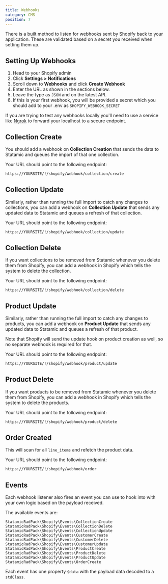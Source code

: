 ```yaml
---
title: Webhooks
category: CMS
position: 7
---
```


There is a built method to listen for webhooks sent by Shopify back to your application. These are validated based on a secret you received when setting them up.

## Setting Up Webhooks

1. Head to your Shopify admin
2. Click **Settings > Notifications**
3. Scroll down to **Webhooks** and click **Create Webhook**
4. Enter the URL as shown in the sections below.
5. Leave the type as `JSON` and on the latest API.
6. If this is your first webhook, you will be provided a secret which you should add to your .env as `SHOPIFY_WEBHOOK_SECRET`

<alert type="info">

If you are trying to test any webhooks locally you'll need to use a service like [Ngrok](https://ngrok.com/) to forward your localhost to a secure endpoint.

</alert>

## Collection Create

You should add a webhook on **Collection Creation** that sends the data to Statamic and queues the import of that one collection.

Your URL should point to the following endpoint:

```bash
https://YOURSITE/!/shopify/webhook/collection/create
```

## Collection Update

Similarly, rather than running the full import to catch any changes to collections, you can add a webhook on **Collection Update** that sends any updated data to Statamic and queues a refresh of that collection.

Your URL should point to the following endpoint:

```bash
https://YOURSITE/!/shopify/webhook/collection/update
```

## Collection Delete

If you want collections to be removed from Statamic whenever you delete them from Shopify, you can add a webhook in Shopify which tells the system to delete the collection.

Your URL should point to the following endpoint:

```bash
https://YOURSITE/!/shopify/webhook/collection/delete
```

## Product Update

Similarly, rather than running the full import to catch any changes to products, you can add a webhook on **Product Update** that sends any updated data to Statamic and queues a refresh of that product.

Note that Shopify will send the update hook on product creation as well, so no separate webhook is required for that.

Your URL should point to the following endpoint:

```bash
https://YOURSITE/!/shopify/webhook/product/update
```

## Product Delete

If you want products to be removed from Statamic whenever you delete them from Shopify, you can add a webhook in Shopify which tells the system to delete the products.

Your URL should point to the following endpoint:

```bash
https://YOURSITE/!/shopify/webhook/product/delete
```

## Order Created

This will scan for all `line_items` and refetch the product data.

Your URL should point to the following endpoint:

```bash
https://YOURSITE/!/shopify/webhook/order
```

## Events

Each webhook listener also fires an event you can use to hook into with your own logic based on the payload received.

The available events are:

```
StatamicRadPack\Shopify\Events\CollectionCreate
StatamicRadPack\Shopify\Events\CollectionDelete
StatamicRadPack\Shopify\Events\CollectionUpdate
StatamicRadPack\Shopify\Events\CustomerCreate
StatamicRadPack\Shopify\Events\CustomerDelete
StatamicRadPack\Shopify\Events\CustomerUpdate
StatamicRadPack\Shopify\Events\ProductCreate
StatamicRadPack\Shopify\Events\ProductDelete
StatamicRadPack\Shopify\Events\ProductUpdate
StatamicRadPack\Shopify\Events\OrderCreate
```

Each event has one property `$data` with the payload data decoded to a `stdClass`.
